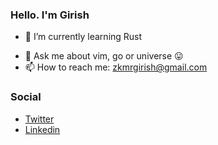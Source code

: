 ### Hello. I'm Girish

<!--
**zkmrgirish/zkmrgirish** is a ✨ _special_ ✨ repository because its `README.md` (this file) appears on your GitHub profile.
-->

<!-- - 🔭 I’m currently working on nothing m -->
- 🌱 I’m currently learning Rust
<!-- - 👯 I’m looking to collaborate on -->
- 💬 Ask me about vim, go or universe 😛️
- 📫 How to reach me: zkmrgirish@gmail.com

### Social
- [Twitter](https://twitter.com/girishk_umar)
- [Linkedin](https://linkedin.com/in/zkmrgirish)
